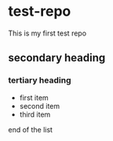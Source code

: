 test-repo
=========

This is my first test repo

## secondary heading

### tertiary heading

* first item
* second item
* third item


end of the list
